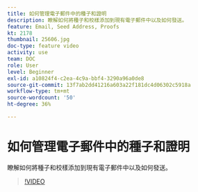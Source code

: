```yaml
---
title: 如何管理電子郵件中的種子和證明
description: 瞭解如何將種子和校樣添加到現有電子郵件中以及如何發送。
feature: Email, Seed Address, Proofs
kt: 2178
thumbnail: 25606.jpg
doc-type: feature video
activity: use
team: DOC
role: User
level: Beginner
exl-id: a10824f4-c2ea-4c9a-bbf4-3290a96a0de8
source-git-commit: 13f7ab2dd41216a603a22f181dc4d06302c5918a
workflow-type: tm+mt
source-wordcount: '50'
ht-degree: 36%

---
```


# 如何管理電子郵件中的種子和證明

瞭解如何將種子和校樣添加到現有電子郵件中以及如何發送。

>[!VIDEO](https://video.tv.adobe.com/v/25606?quality=12&learn=on)
